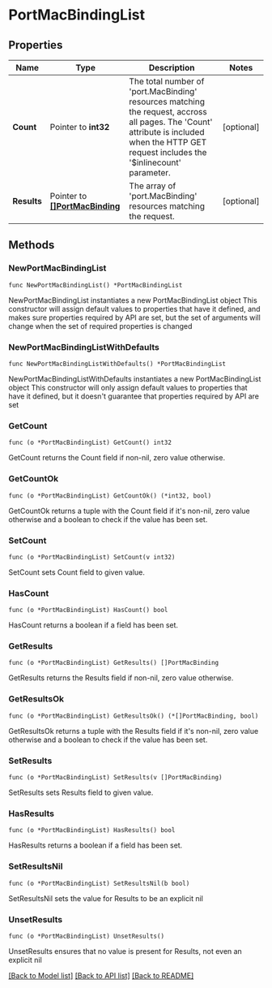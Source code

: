 # PortMacBindingList

## Properties

Name | Type | Description | Notes
------------ | ------------- | ------------- | -------------
**Count** | Pointer to **int32** | The total number of &#39;port.MacBinding&#39; resources matching the request, accross all pages. The &#39;Count&#39; attribute is included when the HTTP GET request includes the &#39;$inlinecount&#39; parameter. | [optional] 
**Results** | Pointer to [**[]PortMacBinding**](port.MacBinding.md) | The array of &#39;port.MacBinding&#39; resources matching the request. | [optional] 

## Methods

### NewPortMacBindingList

`func NewPortMacBindingList() *PortMacBindingList`

NewPortMacBindingList instantiates a new PortMacBindingList object
This constructor will assign default values to properties that have it defined,
and makes sure properties required by API are set, but the set of arguments
will change when the set of required properties is changed

### NewPortMacBindingListWithDefaults

`func NewPortMacBindingListWithDefaults() *PortMacBindingList`

NewPortMacBindingListWithDefaults instantiates a new PortMacBindingList object
This constructor will only assign default values to properties that have it defined,
but it doesn't guarantee that properties required by API are set

### GetCount

`func (o *PortMacBindingList) GetCount() int32`

GetCount returns the Count field if non-nil, zero value otherwise.

### GetCountOk

`func (o *PortMacBindingList) GetCountOk() (*int32, bool)`

GetCountOk returns a tuple with the Count field if it's non-nil, zero value otherwise
and a boolean to check if the value has been set.

### SetCount

`func (o *PortMacBindingList) SetCount(v int32)`

SetCount sets Count field to given value.

### HasCount

`func (o *PortMacBindingList) HasCount() bool`

HasCount returns a boolean if a field has been set.

### GetResults

`func (o *PortMacBindingList) GetResults() []PortMacBinding`

GetResults returns the Results field if non-nil, zero value otherwise.

### GetResultsOk

`func (o *PortMacBindingList) GetResultsOk() (*[]PortMacBinding, bool)`

GetResultsOk returns a tuple with the Results field if it's non-nil, zero value otherwise
and a boolean to check if the value has been set.

### SetResults

`func (o *PortMacBindingList) SetResults(v []PortMacBinding)`

SetResults sets Results field to given value.

### HasResults

`func (o *PortMacBindingList) HasResults() bool`

HasResults returns a boolean if a field has been set.

### SetResultsNil

`func (o *PortMacBindingList) SetResultsNil(b bool)`

 SetResultsNil sets the value for Results to be an explicit nil

### UnsetResults
`func (o *PortMacBindingList) UnsetResults()`

UnsetResults ensures that no value is present for Results, not even an explicit nil

[[Back to Model list]](../README.md#documentation-for-models) [[Back to API list]](../README.md#documentation-for-api-endpoints) [[Back to README]](../README.md)


